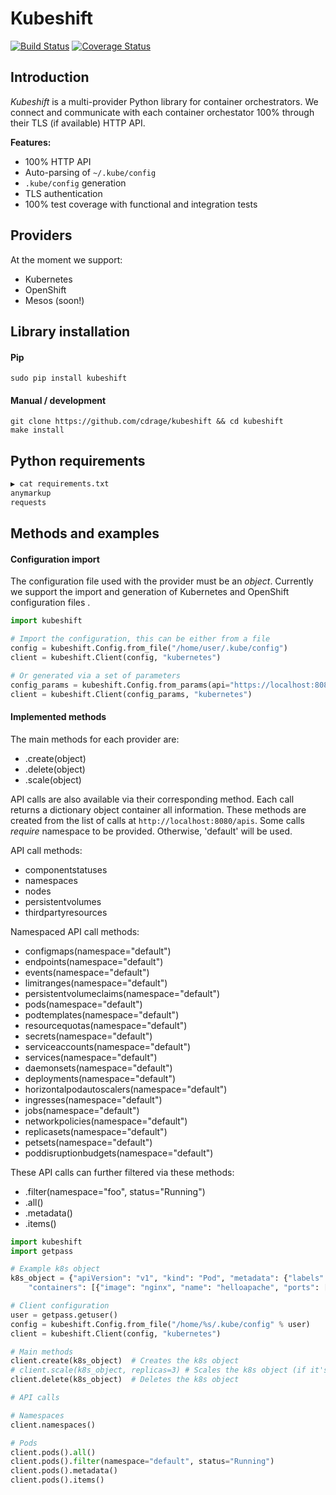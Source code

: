 # Kubeshift
[![Build Status](https://travis-ci.org/cdrage/kubeshift.svg?branch=master)](https://travis-ci.org/cdrage/kubeshift)
[![Coverage Status](https://coveralls.io/repos/github/cdrage/kubeshift/badge.svg?branch=master)](https://coveralls.io/github/cdrage/kubeshift?branch=master)

## Introduction

_Kubeshift_ is a multi-provider Python library for container orchestrators. We connect and communicate with each container orchestator 100% through their TLS (if available) HTTP API.

__Features:__

  - 100% HTTP API
  - Auto-parsing of `~/.kube/config`
  - `.kube/config` generation
  - TLS authentication
  - 100% test coverage with functional and integration tests

## Providers

At the moment we support:

  - Kubernetes
  - OpenShift
  - Mesos (soon!)

## Library installation

#### Pip
```
sudo pip install kubeshift
```

#### Manual / development
```
git clone https://github.com/cdrage/kubeshift && cd kubeshift
make install
```

## Python requirements

```sh
▶ cat requirements.txt 
anymarkup
requests
```

## Methods and examples

#### Configuration import

The configuration file used with the provider must be an _object_. Currently we support the import and generation of Kubernetes and OpenShift configuration files .

```python
import kubeshift

# Import the configuration, this can be either from a file
config = kubeshift.Config.from_file("/home/user/.kube/config")
client = kubeshift.Client(config, "kubernetes")

# Or generated via a set of parameters
config_params = kubeshift.Config.from_params(api="https://localhost:8080", auth="foobar", ca="/home/user/.kube/ca.cert", verify=True)
client = kubeshift.Client(config_params, "kubernetes")
```

#### Implemented methods

The main methods for each provider are:
  - .create(object)
  - .delete(object)
  - .scale(object)

API calls are also available via their corresponding method. Each call returns a dictionary object container all information. These methods are created from the list of calls at `http://localhost:8080/apis`. Some calls *require* namespace to be provided. Otherwise, 'default' will be used.

API call methods:
  - componentstatuses
  - namespaces
  - nodes
  - persistentvolumes
  - thirdpartyresources

Namespaced API call methods:
  - configmaps(namespace="default")
  - endpoints(namespace="default")
  - events(namespace="default")
  - limitranges(namespace="default")
  - persistentvolumeclaims(namespace="default")
  - pods(namespace="default")
  - podtemplates(namespace="default")
  - resourcequotas(namespace="default")
  - secrets(namespace="default")
  - serviceaccounts(namespace="default")
  - services(namespace="default")
  - daemonsets(namespace="default")
  - deployments(namespace="default")
  - horizontalpodautoscalers(namespace="default")
  - ingresses(namespace="default")
  - jobs(namespace="default")
  - networkpolicies(namespace="default")
  - replicasets(namespace="default")
  - petsets(namespace="default")
  - poddisruptionbudgets(namespace="default")

These API calls can further filtered via these methods:
  - .filter(namespace="foo", status="Running")
  - .all()
  - .metadata()
  - .items()

```python
import kubeshift
import getpass

# Example k8s object
k8s_object = {"apiVersion": "v1", "kind": "Pod", "metadata": {"labels": {"app": "helloapache"}, "name": "helloapache"}, "spec": {
    "containers": [{"image": "nginx", "name": "helloapache", "ports": [{"containerPort": 80, "hostPort": 80, "protocol": "TCP"}]}]}}

# Client configuration
user = getpass.getuser()
config = kubeshift.Config.from_file("/home/%s/.kube/config" % user)
client = kubeshift.Client(config, "kubernetes")

# Main methods
client.create(k8s_object)  # Creates the k8s object
# client.scale(k8s_object, replicas=3) # Scales the k8s object (if it's a service)
client.delete(k8s_object)  # Deletes the k8s object

# API calls

# Namespaces
client.namespaces()

# Pods
client.pods().all()
client.pods().filter(namespace="default", status="Running")
client.pods().metadata()
client.pods().items()
```
